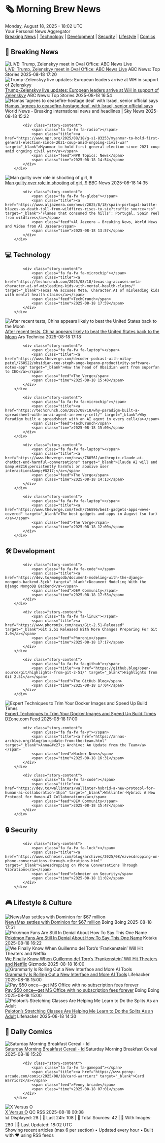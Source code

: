 <!-- Processing 54 RSS feeds at 2025-08-18 18:01:50 UTC -->
<!-- Processing: XKCD -->
<!-- Processing: Saturday Morning Breakfast Cereal -->
<!-- Processing: Penny Arcade -->
<!-- Processing: Poorly Drawn Lines -->
<!-- Processing: Questionable Content -->
<!-- Processing: Girl Genius -->
<!-- Processing: CNN Top Stories -->
<!-- Processing: CBC News -->
<!-- Error processing https://rss.cbc.ca/lineup/topstories.xml: The read operation timed out -->
<!-- Processing: Associated Press Breaking -->
<!-- Processing: ABC News Breaking -->
<!-- Processing: NBC News Breaking -->
<!-- Processing: Guardian World News -->
<!-- Processing: Sky News World -->
<!-- Processing: TechCrunch -->
<!-- Processing: Ars Technica -->
<!-- Processing: WIRED -->
<!-- Processing: Slashdot -->
<!-- Processing: Hacker News -->
<!-- Processing: Dev.to -->
<!-- Processing: Phoronix Linux News -->
<!-- Processing: It's FOSS -->
<!-- Processing: DistroWatch -->
<!-- Processing: Red Hat Blog -->
<!-- Processing: GitHub Blog -->
<!-- Processing: GitLab Blog -->
<!-- Processing: DZone -->
<!-- Processing: The Pragmatic Engineer -->
<!-- Processing: Boing Boing -->
<!-- Processing: Krebs on Security -->
<!-- Processing: Schneier on Security -->
<!-- Generated 11 new posts out of 30 feeds processed -->
<div class="newspaper-header">
    <h1 class="newspaper-title">🗞️ Morning Brew News</h1>
    <div class="newspaper-date">Monday, August 18, 2025 - 18:02 UTC</div>
    <div class="newspaper-subtitle">Your Personal News Aggregator</div>
</div>

<div class="newspaper-nav">
    <a href="#breaking">Breaking News</a> |
    <a href="#tech">Technology</a> |
    <a href="#dev">Development</a> |
    <a href="#security">Security</a> |
    <a href="#lifestyle">Lifestyle</a> |
    <a href="#webcomics">Comics</a>
</div>

<div class="news-section breaking-news" id="breaking">
<h2 class="section-header">🚨 Breaking News</h2>
<div class="stories-container">
<div class="story">
            <img src="https://s.abcnews.com/images/Live/abc_news_live-abc-ml-250210_1739199021469_hpMain_4x3t_384.jpg" alt="LIVE:  Trump, Zelenskyy meet in Oval Office: ABC News Live" class="story-image" loading="lazy" onerror="this.style.display='none'">
            <div class="story-content">
                <span class="fa fa-fw fa-tv"></span>
                <span class="title"><a href="https://abcnews.go.com/Live/video/abcnews-live-41463246" target="_blank">LIVE:  Trump, Zelenskyy meet in Oval Office: ABC News Live</a></span>
                <span class="feed">ABC News: Top Stories</span>
                <span class="time">2025-08-18 17:20</span>
            </div>
        </div>
<div class="story">
            <img src="https://s.abcnews.com/images/US/Leyen-1-gty-gmh-250818_1755535265793_hpMain_4x3t_384.jpg" alt="Trump-Zelenskyy live updates: European leaders arrive at WH in support of Zelenskyy" class="story-image" loading="lazy" onerror="this.style.display='none'">
            <div class="story-content">
                <span class="fa fa-fw fa-tv"></span>
                <span class="title"><a href="https://abcnews.go.com/Politics/live-updates/trump-admin-live-updates/?id=124734940" target="_blank">Trump-Zelenskyy live updates: European leaders arrive at WH in support of Zelenskyy</a></span>
                <span class="feed">ABC News: Top Stories</span>
                <span class="time">2025-08-18 16:54</span>
            </div>
        </div>
<div class="story">
            <img src="https://e3.365dm.com/25/04/1920x1080/skynews-breaking-news-breaking_6875336.png?20250707143109" alt="Hamas &#x27;agrees to ceasefire-hostage deal&#x27; with Israel, senior official says" class="story-image" loading="lazy" onerror="this.style.display='none'">
            <div class="story-content">
                <span class="fa fa-fw fa-satellite"></span>
                <span class="title"><a href="https://news.sky.com/story/hamas-agrees-to-ceasefire-hostage-deal-with-israel-senior-official-says-13414166" target="_blank">Hamas &#x27;agrees to ceasefire-hostage deal&#x27; with Israel, senior official says</a></span>
                <span class="feed">World News - Breaking international news and headlines | Sky News</span>
                <span class="time">2025-08-18 15:22</span>
            </div>
        </div>
<div class="story">
            
            <div class="story-content">
                <span class="fa fa-fw fa-radio"></span>
                <span class="title"><a href="https://www.npr.org/2025/08/18/g-s1-83253/myanmar-to-hold-first-general-election-since-2021-coup-amid-ongoing-civil-war" target="_blank">Myanmar to hold first general election since 2021 coup amid ongoing civil war</a></span>
                <span class="feed">NPR Topics: News</span>
                <span class="time">2025-08-18 14:54</span>
            </div>
        </div>
<div class="story">
            <img src="https://ichef.bbci.co.uk/ace/standard/240/cpsprodpb/7b75/live/52b5af20-7c28-11f0-83cc-c5da98c419b8.jpg" alt="Man guilty over role in shooting of girl, 9" class="story-image" loading="lazy" onerror="this.style.display='none'">
            <div class="story-content">
                <span class="fa fa-fw fa-flag"></span>
                <span class="title"><a href="https://www.bbc.com/news/articles/c939v7gejlpo?at_medium=RSS&at_campaign=rss" target="_blank">Man guilty over role in shooting of girl, 9</a></span>
                <span class="feed">BBC News</span>
                <span class="time">2025-08-18 14:35</span>
            </div>
        </div>
<div class="story">
            
            <div class="story-content">
                <span class="fa fa-fw fa-globe"></span>
                <span class="title"><a href="https://www.aljazeera.com/news/2025/8/18/spain-portugal-battle-blazes-as-death-toll-from-wildfires-rises-to-six?traffic_source=rss" target="_blank">‘Flames that consumed the hills’: Portugal, Spain reel from wildfires</a></span>
                <span class="feed">Al Jazeera – Breaking News, World News and Video from Al Jazeera</span>
                <span class="time">2025-08-18 13:57</span>
            </div>
        </div>
</div>
</div>
<div class="news-section tech-news" id="tech">
<h2 class="section-header">💻 Technology</h2>
<div class="stories-container">
<div class="story">
            
            <div class="story-content">
                <span class="fa fa-fw fa-microchip"></span>
                <span class="title"><a href="https://techcrunch.com/2025/08/18/texas-ag-accuses-meta-character-ai-of-misleading-kids-with-mental-health-claims/" target="_blank">Texas AG accuses Meta, Character.AI of misleading kids with mental health claims</a></span>
                <span class="feed">TechCrunch</span>
                <span class="time">2025-08-18 17:59</span>
            </div>
        </div>
<div class="story">
            <img src="https://cdn.arstechnica.net/wp-content/uploads/2025/08/GettyImages-2230278319-500x500.jpg" alt="After recent tests, China appears likely to beat the United States back to the Moon" class="story-image" loading="lazy" onerror="this.style.display='none'">
            <div class="story-content">
                <span class="fa fa-fw fa-cog"></span>
                <span class="title"><a href="https://arstechnica.com/space/2025/08/after-recent-tests-china-appears-likely-to-beat-the-united-states-back-to-the-moon/" target="_blank">After recent tests, China appears likely to beat the United States back to the Moon</a></span>
                <span class="feed">Ars Technica</span>
                <span class="time">2025-08-18 17:18</span>
            </div>
        </div>
<div class="story">
            
            <div class="story-content">
                <span class="fa fa-fw fa-laptop"></span>
                <span class="title"><a href="https://www.theverge.com/decoder-podcast-with-nilay-patel/760522/obsidian-ceo-steph-ango-kepano-productivity-software-notes-app" target="_blank">How the head of Obsidian went from superfan to CEO</a></span>
                <span class="feed">The Verge</span>
                <span class="time">2025-08-18 15:40</span>
            </div>
        </div>
<div class="story">
            
            <div class="story-content">
                <span class="fa fa-fw fa-microchip"></span>
                <span class="title"><a href="https://techcrunch.com/2025/08/18/why-paradigm-built-a-spreadsheet-with-an-ai-agent-in-every-cell/" target="_blank">Why Paradigm built a spreadsheet with an AI agent in every cell</a></span>
                <span class="feed">TechCrunch</span>
                <span class="time">2025-08-18 15:00</span>
            </div>
        </div>
<div class="story">
            
            <div class="story-content">
                <span class="fa fa-fw fa-laptop"></span>
                <span class="title"><a href="https://www.theverge.com/news/760561/anthropic-claude-ai-chatbot-end-harmful-conversations" target="_blank">Claude AI will end &amp;#8216;persistently harmful or abusive user interactions&amp;#8217;</a></span>
                <span class="feed">The Verge</span>
                <span class="time">2025-08-18 14:13</span>
            </div>
        </div>
<div class="story">
            
            <div class="story-content">
                <span class="fa fa-fw fa-laptop"></span>
                <span class="title"><a href="https://www.theverge.com/tech/756896/best-gadgets-apps-weve-covered" target="_blank">The best gadgets and apps in August (so far)</a></span>
                <span class="feed">The Verge</span>
                <span class="time">2025-08-18 12:00</span>
            </div>
        </div>
</div>
</div>
<div class="news-section dev-news" id="dev">
<h2 class="section-header">🛠️ Development</h2>
<div class="stories-container">
<div class="story">
            
            <div class="story-content">
                <span class="fa fa-fw fa-code"></span>
                <span class="title"><a href="https://dev.to/mongodb/document-modeling-with-the-django-mongodb-backend-3jck" target="_blank">Document Modeling With the Django MongoDB Backend</a></span>
                <span class="feed">DEV Community</span>
                <span class="time">2025-08-18 17:53</span>
            </div>
        </div>
<div class="story">
            
            <div class="story-content">
                <span class="fa fa-fw fa-linux"></span>
                <span class="title"><a href="https://www.phoronix.com/news/Git-2.51-Released" target="_blank">Git 2.51 Released With More Changes Preparing For Git 3.0</a></span>
                <span class="feed">Phoronix</span>
                <span class="time">2025-08-18 17:17</span>
            </div>
        </div>
<div class="story">
            
            <div class="story-content">
                <span class="fa fa-fw fa-github"></span>
                <span class="title"><a href="https://github.blog/open-source/git/highlights-from-git-2-51/" target="_blank">Highlights from Git 2.51</a></span>
                <span class="feed">The GitHub Blog</span>
                <span class="time">2025-08-18 17:04</span>
            </div>
        </div>
<div class="story">
            <img src="https://dz2cdn1.dzone.com/thumbnail?fid=18561946&w=600" alt="Expert Techniques to Trim Your Docker Images and Speed Up Build Times" class="story-image" loading="lazy" onerror="this.style.display='none'">
            <div class="story-content">
                <span class="fa fa-fw fa-newspaper"></span>
                <span class="title"><a href="https://dzone.com/articles/trim-docker-images-speed-up-builds" target="_blank">Expert Techniques to Trim Your Docker Images and Speed Up Build Times</a></span>
                <span class="feed">DZone.com Feed</span>
                <span class="time">2025-08-18 17:00</span>
            </div>
        </div>
<div class="story">
            
            <div class="story-content">
                <span class="fa fa-fw fa-y"></span>
                <span class="title"><a href="https://annas-archive.org/blog/an-update-from-the-team.html" target="_blank">Anna&#x27;s Archive: An Update from the Team</a></span>
                <span class="feed">Hacker News</span>
                <span class="time">2025-08-18 16:31</span>
            </div>
        </div>
<div class="story">
            
            <div class="story-content">
                <span class="fa fa-fw fa-code"></span>
                <span class="title"><a href="https://dev.to/wallinters/wallinter-hybrid-a-new-protocol-for-human-ai-collaboration-1hpa" target="_blank">Wallinter-Hybrid: A New Protocol for Human-AI Collaboration</a></span>
                <span class="feed">DEV Community</span>
                <span class="time">2025-08-18 15:47</span>
            </div>
        </div>
</div>
</div>
<div class="news-section security-news" id="security">
<h2 class="section-header">🔒 Security</h2>
<div class="stories-container">
<div class="story">
            
            <div class="story-content">
                <span class="fa fa-fw fa-lock"></span>
                <span class="title"><a href="https://www.schneier.com/blog/archives/2025/08/eavesdropping-on-phone-conversations-through-vibrations.html" target="_blank">Eavesdropping on Phone Conversations Through Vibrations</a></span>
                <span class="feed">Schneier on Security</span>
                <span class="time">2025-08-18 11:02</span>
            </div>
        </div>
</div>
</div>
<div class="news-section lifestyle-news" id="lifestyle">
<h2 class="section-header">🎮 Lifestyle & Culture</h2>
<div class="stories-container">
<div class="story">
            <img src="https://i0.wp.com/boingboing.net/wp-content/uploads/2023/12/newsmax-e1755539438340.jpg?fit=768%2C439&amp;quality=60&amp;ssl=1" alt="NewsMax settles with Dominion for $67 million" class="story-image" loading="lazy" onerror="this.style.display='none'">
            <div class="story-content">
                <span class="fa fa-fw fa-arrow-right"></span>
                <span class="title"><a href="https://boingboing.net/2025/08/18/newsmax-settles-with-dominion-for-67-million.html" target="_blank">NewsMax settles with Dominion for $67 million</a></span>
                <span class="feed">Boing Boing</span>
                <span class="time">2025-08-18 17:51</span>
            </div>
        </div>
<div class="story">
            <img src="https://kotaku.com/app/uploads/2025/08/Rayquaza_M07.jpg" alt="Pokémon Fans Are Still In Denial About How To Say This One Name" class="story-image" loading="lazy" onerror="this.style.display='none'">
            <div class="story-content">
                <span class="fa fa-fw fa-gamepad"></span>
                <span class="title"><a href="https://kotaku.com/pokemon-rayquaza-name-pronounce-how-to-say-anime-2000618230" target="_blank">Pokémon Fans Are Still In Denial About How To Say This One Name</a></span>
                <span class="feed">Kotaku</span>
                <span class="time">2025-08-18 16:22</span>
            </div>
        </div>
<div class="story">
            <img src="https://gizmodo.com/app/uploads/2025/07/Frankenstein-Oscar-Isaac.jpg" alt="We Finally Know When Guillermo del Toro’s ‘Frankenstein’ Will Hit Theaters and Netflix" class="story-image" loading="lazy" onerror="this.style.display='none'">
            <div class="story-content">
                <span class="fa fa-fw fa-computer"></span>
                <span class="title"><a href="https://gizmodo.com/guillermo-del-toro-frankenstein-release-date-theaters-netflix-2000644366" target="_blank">We Finally Know When Guillermo del Toro’s ‘Frankenstein’ Will Hit Theaters and Netflix</a></span>
                <span class="feed">Gizmodo</span>
                <span class="time">2025-08-18 16:00</span>
            </div>
        </div>
<div class="story">
            <img src="https://lifehacker.com/imagery/articles/01K2YQX26NYNCWMCHAQGQYTS4Q/hero-image.jpg" alt="Grammarly Is Rolling Out a New Interface and More AI Tools" class="story-image" loading="lazy" onerror="this.style.display='none'">
            <div class="story-content">
                <span class="fa fa-fw fa-life-ring"></span>
                <span class="title"><a href="https://lifehacker.com/tech/grammarl-has-a-new-interface-and-more-ai-tools?utm_medium=RSS" target="_blank">Grammarly Is Rolling Out a New Interface and More AI Tools</a></span>
                <span class="feed">Lifehacker</span>
                <span class="time">2025-08-18 15:00</span>
            </div>
        </div>
<div class="story">
            <img src="https://i0.wp.com/boingboing.net/wp-content/uploads/2025/08/Microsoft-Office-Professional-2021-for-Windows.jpg?fit=1200%2C800&amp;quality=60&amp;ssl=1" alt="Pay $50 once—get MS Office with no subscription fees forever" class="story-image" loading="lazy" onerror="this.style.display='none'">
            <div class="story-content">
                <span class="fa fa-fw fa-arrow-right"></span>
                <span class="title"><a href="https://boingboing.net/2025/08/18/pay-50-once-get-ms-office-with-no-subscription-fees-forever.html" target="_blank">Pay $50 once—get MS Office with no subscription fees forever</a></span>
                <span class="feed">Boing Boing</span>
                <span class="time">2025-08-18 15:00</span>
            </div>
        </div>
<div class="story">
            <img src="https://lifehacker.com/imagery/articles/01JWRRAFM7THXJCT607Y4S37TC/hero-image.png" alt="Peloton’s Stretching Classes Are Helping Me Learn to Do the Splits As an Adult" class="story-image" loading="lazy" onerror="this.style.display='none'">
            <div class="story-content">
                <span class="fa fa-fw fa-life-ring"></span>
                <span class="title"><a href="https://lifehacker.com/health/peloton-stretching-classes-are-helping-me-do-the-splits?utm_medium=RSS" target="_blank">Peloton’s Stretching Classes Are Helping Me Learn to Do the Splits As an Adult</a></span>
                <span class="feed">Lifehacker</span>
                <span class="time">2025-08-18 14:30</span>
            </div>
        </div>
</div>
</div>
<div class="news-section webcomics-section" id="webcomics">
<h2 class="section-header">🎨 Daily Comics</h2>
<div class="stories-container">
<div class="story">
            <img src="https://www.smbc-comics.com/comics/1755378695-20250818.png" alt="Saturday Morning Breakfast Cereal - Id" class="story-image" loading="lazy" onerror="this.style.display='none'">
            <div class="story-content">
                <span class="fa fa-fw fa-smile"></span>
                <span class="title"><a href="https://www.smbc-comics.com/comic/id" target="_blank">Saturday Morning Breakfast Cereal - Id</a></span>
                <span class="feed">Saturday Morning Breakfast Cereal</span>
                <span class="time">2025-08-18 15:20</span>
            </div>
        </div>
<div class="story">
            
            <div class="story-content">
                <span class="fa fa-fw fa-gamepad"></span>
                <span class="title"><a href="https://www.penny-arcade.com/comic/2025/08/18/card-warriorz" target="_blank">Card Warriorz</a></span>
                <span class="feed">Penny Arcade</span>
                <span class="time">2025-08-18 07:01</span>
            </div>
        </div>
<div class="story">
            <img src="http://www.questionablecontent.net/comics/5637.png" alt="X Versus O" class="story-image" loading="lazy" onerror="this.style.display='none'">
            <div class="story-content">
                <span class="fa fa-fw fa-music"></span>
                <span class="title"><a href="http://questionablecontent.net/view.php?comic=5637" target="_blank">X Versus O</a></span>
                <span class="feed">QC RSS</span>
                <span class="time">2025-08-18 00:38</span>
            </div>
        </div>
</div>
</div>

<div class="newspaper-footer">
    <div class="stats">
        📊 Displayed: 28 | 📅 Last 24h: 108 | 📡 Total Sources: 42 | 📸 With Images: 280 |
        🔄 Last Updated: 18:02 UTC
    </div>
    <div class="footer-note">
        Showing recent articles (max 6 per section) • Updated every hour • Built with ❤️ using RSS feeds
    </div>
</div>
